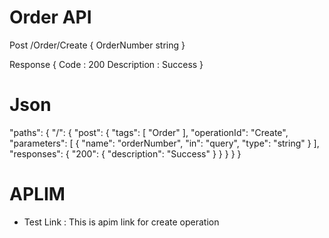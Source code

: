 # Order API

Post /Order/Create
{
	OrderNumber string
}

Response
{
  Code : 200
  Description : Success
}


# Json
"paths": {
    "/": {
      "post": {
        "tags": [
          "Order"
        ],
        "operationId": "Create",
        "parameters": [
          {
            "name": "orderNumber",
            "in": "query",
            "type": "string"
          }
        ],
        "responses": {
          "200": {
            "description": "Success"
          }
        }
      }
    }
  }

 #  APLIM
 * Test Link : This is apim link for create operation 
 
